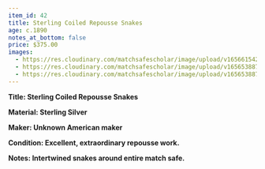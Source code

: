 ```yaml
---
item_id: 42
title: Sterling Coiled Repousse Snakes
age: c.1890
notes_at_bottom: false
price: $375.00
images:
  - https://res.cloudinary.com/matchsafescholar/image/upload/v1656615425/Biting_snake3.jpg
  - https://res.cloudinary.com/matchsafescholar/image/upload/v1656538871/Biting_snake2.jpg
  - https://res.cloudinary.com/matchsafescholar/image/upload/v1656538871/Biting_snake21.jpg
---
```

**Title:		Sterling Coiled Repousse Snakes**


**Material:	Sterling Silver**


**Maker:	        Unknown American maker**


**Condition:	Excellent, extraordinary repousse work.**


**Notes:		Intertwined snakes around entire match safe.**